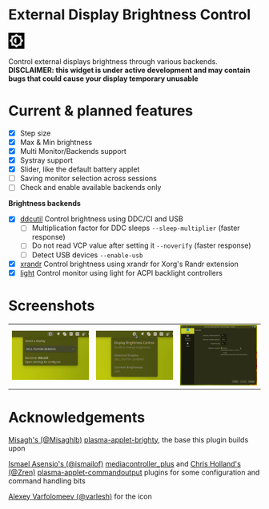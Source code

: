 
# External Display Brightness Control
<img src="doc/icon.png" alt="app icon"></td>

Control external displays brightness through various backends.
<br clear="left"/>
**DISCLAIMER: this widget is under active development and may contain bugs that could cause your display temporary unusable**

# Current & planned features 
- [x] Step size
- [x] Max & Min brightness
- [x] Multi Monitor/Backends support
- [x] Systray support
- [x] Slider, like the default battery applet
- [ ] Saving monitor selection across sessions
- [ ] Check and enable available backends only

**Brightness backends**
  - [x] [ddcutil](https://github.com/rockowitz/ddcutil) Control brightness using DDC/CI and USB
    - [ ] Multiplication factor for DDC sleeps `--sleep-multiplier` (faster response)
    - [ ] Do not read VCP value after setting it `--noverify` (faster response)
    - [ ] Detect USB devices `--enable-usb`
  - [x] [xrandr](https://www.x.org/releases/X11R7.6/doc/man/man1/xrandr.1.xhtml) Control brightness using xrandr for Xorg's Randr extension
  - [x] [light](https://github.com/haikarainen/light) Control monitor using light for ACPI backlight controllers

# Screenshots
 <table>
  <tr>
    <td> <img src="doc/on_click.png"  alt="Screenshot 1" width = "360px"></td>
    <td> <img src="doc/on_hover.png"  alt="Screenshot 2" width = "360px"></td>
    <td> <img src="doc/settings.png"  alt="Screenshot 3" width = "360px"></td>
   </tr> 
  </tr>
</table>

# Acknowledgements
[Misagh's (@Misaghlb)](https://github.com/Misaghlb) [plasma-applet-brighty](https://github.com/Misaghlb/plasma-applet-brighty), the base this plugin builds upon

[Ismael Asensio's (@ismailof)](https://github.com/ismailof) [mediacontroller_plus](https://github.com/ismailof/mediacontroller_plus) and [Chris Holland's (@Zren)](https://github.com/Zren)  [plasma-applet-commandoutput](https://github.com/Zren/plasma-applet-commandoutput) plugins for some configuration and command handling bits

[Alexey Varfolomeev (@varlesh)](https://github.com/varlesh) for the icon